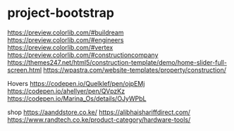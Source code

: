 # project-bootstrap
https://preview.colorlib.com/#buildream
https://preview.colorlib.com/#engineers
https://preview.colorlib.com/#vertex
https://preview.colorlib.com/#constructioncompany
https://themes247.net/html5/construction-template/demo/home-slider-full-screen.html
https://wpastra.com/website-templates/property/construction/

Hovers
https://codepen.io/Quelklef/pen/ojpEMj
https://codepen.io/ahellyer/pen/QVpzKz
https://codepen.io/Marina_Os/details/OJyWPbL

shop
https://aanddstore.co.ke/
https://alibhaishariffdirect.com/
https://www.randtech.co.ke/product-category/hardware-tools/